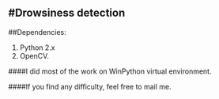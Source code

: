 #Drowsiness detection
---
##Dependencies:
1. Python 2.x
2. OpenCV.

####I did most of the work on WinPython virtual environment.

####If you find any difficulty, feel free to mail me.
